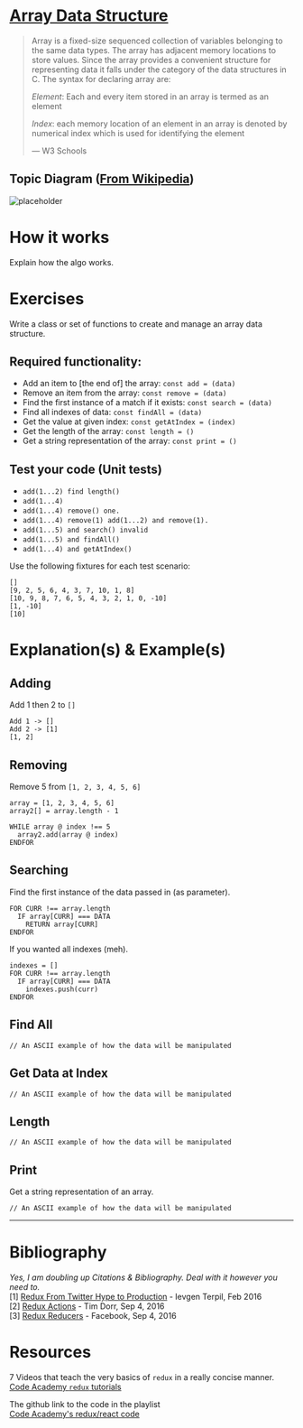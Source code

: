 # [Array Data Structure](https://www.w3schools.in/data-structures-tutorial/data-structures-arrays/)
> Array is a fixed-size sequenced collection of variables belonging to the same data types. The array has adjacent memory locations to store values. Since the array provides a convenient structure for representing data it falls under the category of the data structures in C. The syntax for declaring array are:
>
> *Element*: Each and every item stored in an array is termed as an element
>
> *Index*: each memory location of an element in an array is denoted by numerical index which is used for identifying the element
>
> — W3 Schools

## Topic Diagram ([From Wikipedia](https://en.wikipedia.org/wiki/Bubble_sort))
![placeholder](./logo-placeholder.png)

# How it works
Explain how the algo works.

# Exercises
Write a class or set of functions to create and manage an array data structure.

## Required functionality:
* Add an item to [the end of] the array: `const add = (data)`
* Remove an item from the array: `const remove = (data)`
* Find the first instance of a match if it exists: `const search = (data)`
* Find all indexes of data: `const findAll = (data)`
* Get the value at given index: `const getAtIndex = (index)`
* Get the length of the array: `const length = ()`
* Get a string representation of the array: `const print = ()`

## Test your code (Unit tests)
  * `add(1...2) find length()`
  * `add(1...4)`
  * `add(1...4) remove() one.`
  * `add(1...4) remove(1) add(1...2) and remove(1).`
  * `add(1...5) and search() invalid`
  * `add(1...5) and findAll()`
  * `add(1...4) and getAtIndex()`

Use the following fixtures for each test scenario:
```
[]
[9, 2, 5, 6, 4, 3, 7, 10, 1, 8]
[10, 9, 8, 7, 6, 5, 4, 3, 2, 1, 0, -10]
[1, -10]
[10]
```

# Explanation(s) & Example(s)
## Adding
Add 1 then 2 to `[]`
```
Add 1 -> []
Add 2 -> [1]
[1, 2]
```

## Removing
Remove 5 from `[1, 2, 3, 4, 5, 6]`
```
array = [1, 2, 3, 4, 5, 6]
array2[] = array.length - 1

WHILE array @ index !== 5
  array2.add(array @ index)
ENDFOR

```

## Searching
Find the first instance of the data passed in (as parameter).

```
FOR CURR !== array.length
  IF array[CURR] === DATA
    RETURN array[CURR]
ENDFOR
```

If you wanted all indexes (meh).
```
indexes = []
FOR CURR !== array.length
  IF array[CURR] === DATA
    indexes.push(curr)
ENDFOR
```

## Find All
```
// An ASCII example of how the data will be manipulated
```

## Get Data at Index
```
// An ASCII example of how the data will be manipulated
```

## Length
```
// An ASCII example of how the data will be manipulated
```

## Print
Get a string representation of an array.
```
// An ASCII example of how the data will be manipulated
```
___
# Bibliography
*Yes, I am doubling up Citations & Bibliography. Deal with it however you need to.* <br />
[1] [Redux From Twitter Hype to Production](http://slides.com/jenyaterpil/redux-from-twitter-hype-to-production) - Ievgen Terpil, Feb 2016<br />
[2] [Redux Actions](http://redux.js.org/docs/basics/Actions.html) - Tim Dorr, Sep 4, 2016<br />
[3] [Redux Reducers](http://redux.js.org/docs/basics/Reducers.html) - Facebook, Sep 4, 2016

# Resources
7 Videos that teach the very basics of `redux` in a really concise manner.<br />
[Code Academy `redux` tutorials](https://www.youtube.com/playlist?list=PLoYCgNOIyGADILc3iUJzygCqC8Tt3bRXt)

The github link to the code in the playlist<br />
[Code Academy's redux/react code](https://github.com/learncodeacademy/react-js-tutorials/tree/master/4-redux/src/js)
